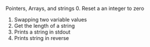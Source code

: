 Pointers, Arrays, and strings
0. Reset a an integer to zero
1. Swapping two variable values
2. Get the length of a string
3. Prints a string in stdout
4. Prints string in reverse

